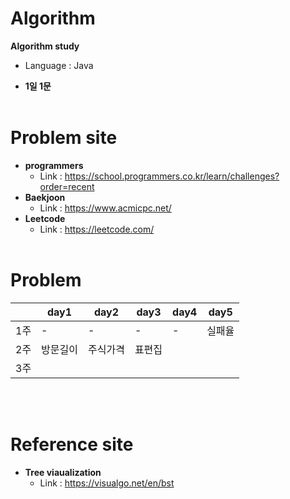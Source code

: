 # Algorithm 
**Algorithm study**
* Language : Java

* **1일 1문**
<br></br>
# Problem site
* **programmers**
    *  Link : https://school.programmers.co.kr/learn/challenges?order=recent
* **Baekjoon**
    * Link : https://www.acmicpc.net/
* **Leetcode**
    * Link : https://leetcode.com/
<br></br>
# Problem
||day1|day2|day3|day4|day5|
|---|---|---|---|---|---|
|1주|-|-|-|-|실패율|
|2주|방문길이|주식가격|표편집|
|3주|
<br></br>
# Reference site
* **Tree viaualization**
    * Link : https://visualgo.net/en/bst
